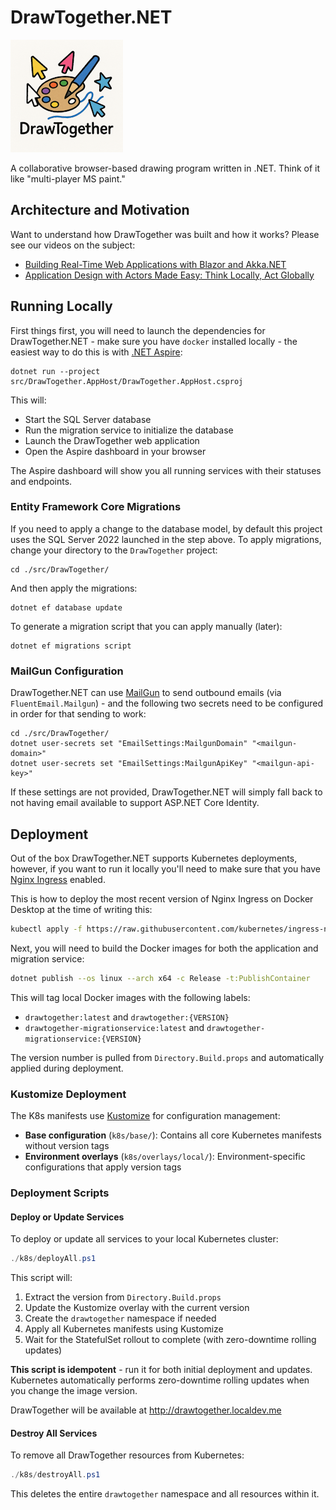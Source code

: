 # DrawTogether.NET

![DrawTogether Logo](/docs/images/drawtogether-logo-with-text_180x180.png)

A collaborative browser-based drawing program written in .NET. Think of it like "multi-player MS paint."

## Architecture and Motivation 

Want to understand how DrawTogether was built and how it works? Please see our videos on the subject:

* [Building Real-Time Web Applications with Blazor and Akka.NET](https://www.youtube.com/watch?v=jRYVp_lySl8)
* [Application Design with Actors Made Easy: Think Locally, Act Globally](https://www.youtube.com/watch?v=K5qaCnBcy-E)

## Running Locally

First things first, you will need to launch the dependencies for DrawTogether.NET - make sure you have `docker` installed locally - the easiest way to do this is with [.NET Aspire](https://learn.microsoft.com/en-us/dotnet/aspire/get-started/aspire-overview):

```shell
dotnet run --project src/DrawTogether.AppHost/DrawTogether.AppHost.csproj
```

This will:
- Start the SQL Server database
- Run the migration service to initialize the database
- Launch the DrawTogether web application
- Open the Aspire dashboard in your browser

The Aspire dashboard will show you all running services with their statuses and endpoints.


### Entity Framework Core Migrations

If you need to apply a change to the database model, by default this project uses the SQL Server 2022 launched in the step above. To apply migrations, change your directory to the `DrawTogether` project:

```shell
cd ./src/DrawTogether/
```

And then apply the migrations:

```shell
dotnet ef database update
```

To generate a migration script that you can apply manually (later):

```shell
dotnet ef migrations script
```

### MailGun Configuration

DrawTogether.NET can use [MailGun](https://mailgun.com/) to send outbound emails (via `FluentEmail.Mailgun`) - and the following two secrets need to be configured in order for that sending to work:

```shell
cd ./src/DrawTogether/
dotnet user-secrets set "EmailSettings:MailgunDomain" "<mailgun-domain>"
dotnet user-secrets set "EmailSettings:MailgunApiKey" "<mailgun-api-key>"
```

If these settings are not provided, DrawTogether.NET will simply fall back to not having email available to support ASP.NET Core Identity.

## Deployment

Out of the box DrawTogether.NET supports Kubernetes deployments, however, if you want to run it locally you'll need to make sure that you have [Nginx Ingress](https://kubernetes.github.io/ingress-nginx/deploy/#quick-start) enabled.

This is how to deploy the most recent version of Nginx Ingress on Docker Desktop at the time of writing this:

```bash
kubectl apply -f https://raw.githubusercontent.com/kubernetes/ingress-nginx/controller-v1.10.1/deploy/static/provider/cloud/deploy.yaml
```

Next, you will need to build the Docker images for both the application and migration service:

```bash
dotnet publish --os linux --arch x64 -c Release -t:PublishContainer
```

This will tag local Docker images with the following labels:

* `drawtogether:latest` and `drawtogether:{VERSION}`
* `drawtogether-migrationservice:latest` and `drawtogether-migrationservice:{VERSION}`

The version number is pulled from `Directory.Build.props` and automatically applied during deployment.

### Kustomize Deployment

The K8s manifests use [Kustomize](https://kustomize.io/) for configuration management:

* **Base configuration** (`k8s/base/`): Contains all core Kubernetes manifests without version tags
* **Environment overlays** (`k8s/overlays/local/`): Environment-specific configurations that apply version tags

### Deployment Scripts

#### Deploy or Update Services

To deploy or update all services to your local Kubernetes cluster:

```powershell
./k8s/deployAll.ps1
```

This script will:
1. Extract the version from `Directory.Build.props`
2. Update the Kustomize overlay with the current version
3. Create the `drawtogether` namespace if needed
4. Apply all Kubernetes manifests using Kustomize
5. Wait for the StatefulSet rollout to complete (with zero-downtime rolling updates)

**This script is idempotent** - run it for both initial deployment and updates. Kubernetes automatically performs zero-downtime rolling updates when you change the image version.

DrawTogether will be available at http://drawtogether.localdev.me

#### Destroy All Services

To remove all DrawTogether resources from Kubernetes:

```powershell
./k8s/destroyAll.ps1
```

This deletes the entire `drawtogether` namespace and all resources within it.
